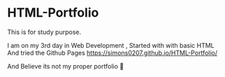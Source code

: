# HTML-Portfolio
This is for study purpose.

I am on my 3rd day in Web Development , Started with with basic HTML
And tried the Github Pages 
https://simons0207.github.io/HTML-Portfolio/




And Believe its not my proper portfolio 🤪
